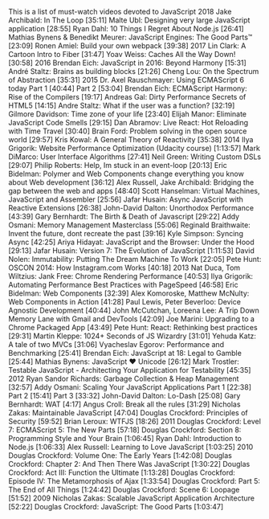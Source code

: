 This is a list of must-watch videos devoted to JavaScript 2018 Jake Archibald: In The Loop [35:11] Malte Ubl: Designing very large JavaScript application [28:55] Ryan Dahl: 10 Things I Regret About Node.js [26:41] Mathias Bynens & Benedikt Meurer: JavaScript Engines: The Good Parts™ [23:09] Ronen Amiel: Build your own webpack [39:38] 2017 Lin Clark: A Cartoon Intro to Fiber [31:47] Yoav Weiss: Caches All the Way Down! [30:58] 2016 Brendan Eich: JavaScript in 2016: Beyond Harmony [15:31] André Staltz: Brains as building blocks [21:26] Cheng Lou: On the Spectrum of Abstraction [35:31] 2015 Dr. Axel Rauschmayer: Using ECMAScript 6 today Part 1 [40:44] Part 2 [53:04] Brendan Eich: ECMAScript Harmony: Rise of the Compilers [19:17] Andreas Gal: Dirty Performance Secrets of HTML5 [14:15] Andre Staltz: What if the user was a function? [32:19] Gilmore Davidson: Time zone of your life [23:40] Elijah Manor: Eliminate JavaScript Code Smells [29:15] Dan Abramov: Live React: Hot Reloading with Time Travel [30:40] Brain Ford: Problem solving in the open source world [29:57] Kris Kowal: A General Theory of Reactivity [35:38] 2014 Ilya Grigorik: Website Performance Optimization (Udacity course) [1:13:57] Mark DiMarco: User Interface Algorithms [27:41] Neil Green: Writing Custom DSLs [29:07] Philip Roberts: Help, Im stuck in an event-loop [20:13] Eric Bidelman: Polymer and Web Components change everything you know about Web development [36:12] Alex Russell, Jake Archibald: Bridging the gap between the web and apps [48:40] Scott Hanselman: Virtual Machines, JavaScript and Assembler [25:56] Jafar Husain: Async JavaScript with Reactive Extensions [26:38] John-David Dalton: Unorthodox Performance [43:39] Gary Bernhardt: The Birth & Death of Javascript [29:22] Addy Osmani: Memory Management Masterclass [55:06] Reginald Braithwaite: Invent the future, dont recreate the past [39:16] Kyle Simpson: Syncing Async [42:25] Ariya Hidayat: JavaScript and the Browser: Under the Hood [29:13] Jafar Husain: Version 7: The Evolution of JavaScript [1:11:53] David Nolen: Immutability: Putting The Dream Machine To Work [22:05] Pete Hunt: OSCON 2014: How Instagram.com Works [40:18] 2013 Nat Duca, Tom Wiltzius: Jank Free: Chrome Rendering Performance [40:53] Ilya Grigorik: Automating Performance Best Practices with PageSpeed [46:58] Eric Bidelman: Web Components [32:39] Alex Komoroske, Matthew McNulty: Web Components in Action [41:28] Paul Lewis, Peter Beverloo: Device Agnostic Development [40:44] John McCutchan, Loreena Lee: A Trip Down Memory Lane with Gmail and DevTools [42:09] Joe Marini: Upgrading to a Chrome Packaged App [43:49] Pete Hunt: React: Rethinking best practices [29:31] Martin Kleppe: 1024+ Seconds of JS Wizardry [31:01] Yehuda Katz: A tale of two MVCs [31:06] Vyacheslav Egorov: Performance and Benchmarking [25:41] Brendan Eich: JavaScript at 18: Legal to Gamble [25:44] Mathias Bynens: JavaScript ♥ Unicode [26:12] Mark Trostler: Testable JavaScript - Architecting Your Application for Testability [45:35] 2012 Ryan Sandor Richards: Garbage Collection & Heap Management [32:57] Addy Osmani: Scaling Your JavaScript Applications Part 1 [22:38] Part 2 [15:41] Part 3 [33:32] John-David Dalton: Lo-Dash [25:08] Gary Bernhardt: WAT [4:17] Angus Croll: Break all the rules [31:29] Nicholas Zakas: Maintainable JavaScript [47:04] Douglas Crockford: Principles of Security [59:52] Brian Leroux: WTFJS [18:26] 2011 Douglas Crockford: Level 7: ECMAScript 5: The New Parts [57:18] Douglas Crockford: Section 8: Programming Style and Your Brain [1:06:45] Ryan Dahl: Introduction to Node.js [1:06:33] Alex Russell: Learning to Love JavaScript [1:03:25] 2010 Douglas Crockford: Volume One: The Early Years [1:42:08] Douglas Crockford: Chapter 2: And Then There Was JavaScript [1:30:22] Douglas Crockford: Act III: Function the Ultimate [1:13:28] Douglas Crockford: Episode IV: The Metamorphosis of Ajax [1:33:54] Douglas Crockford: Part 5: The End of All Things [1:24:42] Douglas Crockford: Scene 6: Loopage [51:52] 2009 Nicholas Zakas: Scalable JavaScript Application Architecture [52:22] Douglas Crockford: JavaScript: The Good Parts [1:03:47]